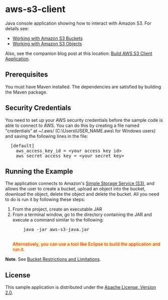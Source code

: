 # aws-s3-client
Java console application showing how to interact with Amazon S3.
For details see:
<ul>
	<li><a href="http://docs.aws.amazon.com/AmazonS3/latest/dev/UsingBucket.html" target="_blank">Working with Amazon S3 Buckets</a></li>
	<li><a href="http://docs.aws.amazon.com/AmazonS3/latest/dev/UsingObjects.html" target="_blank">Working with Amazon S3 Objects</a></li>
</ul>

Also, see the companion blog post at this location: <a href="http://acloudysky.com/build-aws-s3-client-application/" target="_blank">Build AWS S3 
Client Application</a>.

<h2>Prerequisites</h2>
You must have Maven installed. The dependencies are satisfied by building the Maven package.

<h2>Security Credentials</h2>
You need to set up your AWS security credentials before the sample code is able to connect to AWS. You can do this by creating a file named "credentials" at ~/.aws/ (C:\Users\USER_NAME.aws\ for Windows users) and saving the following lines in the file:

<pre>
  [default]
    aws_access_key_id = &lt;your access key id&gt;
    aws_secret_access_key = &lt;your secret key&gt;
</pre>

<h2>Running the Example</h2>
The application connects to Amazon's <a href="http://aws.amazon.com/s3" target="_blank">Simple Storage Service (S3)</a>, and allows the user to create a bucket, upload an object into the bucket, download the object, delete the object and delete the bucket. All you need to do is run it by following these steps:
<ol>
	<li>From the project, create an executable JAR</li>
	<li>From a terminal window, go to the directory containing the JAR and execute a command similar to 
	the following:   
	<pre>
  	java -jar aws-s3-java.jar
	</pre>	
	<span style="background-color: #ffffcc; color:red">Alternatively, you can use a tool like Eclipse to build the application and run it</span>.
	</li>
</ol>

<p>
	<b>Note</b>.  See <a href="http://docs.aws.amazon.com/AmazonS3/latest/dev/BucketRestrictions.html" target="_blank">Bucket Restrictions and Limitations</a>.
</p>

<h2>License</h2>
This sample application is distributed under the <a href="http://www.apache.org/licenses/LICENSE-2.0" target="_blank">Apache License, Version 2.0</a>.

